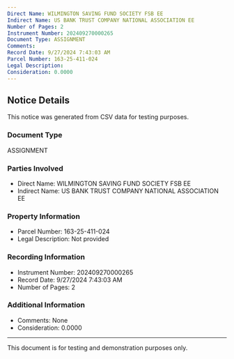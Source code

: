 ```yaml
---
Direct Name: WILMINGTON SAVING FUND SOCIETY FSB EE
Indirect Name: US BANK TRUST COMPANY NATIONAL ASSOCIATION EE
Number of Pages: 2
Instrument Number: 202409270000265
Document Type: ASSIGNMENT
Comments: 
Record Date: 9/27/2024 7:43:03 AM
Parcel Number: 163-25-411-024
Legal Description: 
Consideration: 0.0000
---
```


## Notice Details

This notice was generated from CSV data for testing purposes.

### Document Type
ASSIGNMENT

### Parties Involved
- Direct Name: WILMINGTON SAVING FUND SOCIETY FSB EE
- Indirect Name: US BANK TRUST COMPANY NATIONAL ASSOCIATION EE

### Property Information
- Parcel Number: 163-25-411-024
- Legal Description: Not provided

### Recording Information
- Instrument Number: 202409270000265
- Record Date: 9/27/2024 7:43:03 AM
- Number of Pages: 2

### Additional Information
- Comments: None
- Consideration: 0.0000

---

This document is for testing and demonstration purposes only.
